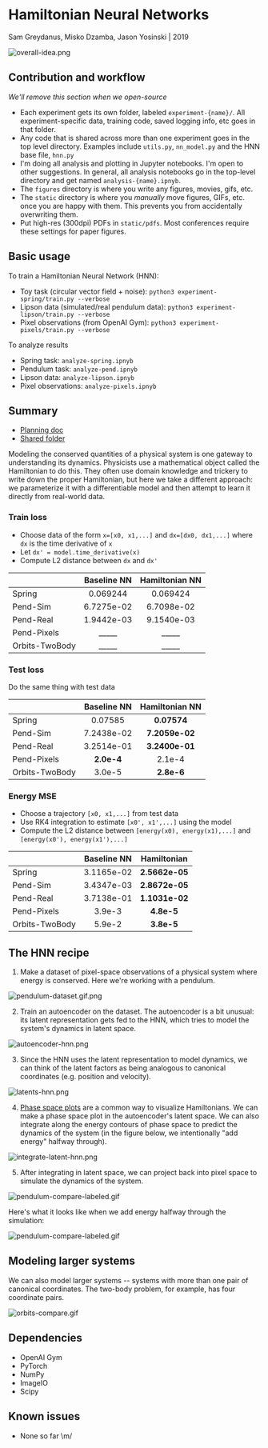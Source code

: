 Hamiltonian Neural Networks
=======
Sam Greydanus, Misko Dzamba, Jason Yosinski | 2019

![overall-idea.png](static/overall-idea.png)

Contribution and workflow
--------
_We'll remove this section when we open-source_
 * Each experiment gets its own folder, labeled `experiment-{name}/`. All experiment-specific data, training code, saved logging info, etc goes in that folder.
 * Any code that is shared across more than one experiment goes in the top level directory. Examples include `utils.py`, `nn_model.py` and the HNN base file, `hnn.py`
 * I'm doing all analysis and plotting in Jupyter notebooks. I'm open to other suggestions. In general, all analysis notebooks go in the top-level directory and get named `analysis-{name}.ipnyb`.
 * The `figures` directory is where you write any figures, movies, gifs, etc.
 * The `static` directory is where you _manually_ move figures, GIFs, etc. once you are happy with them. This prevents you from accidentally overwriting them.
 * Put high-res (300dpi) PDFs in `static/pdfs`. Most conferences require these settings for paper figures.

Basic usage
--------

To train a Hamiltonian Neural Network (HNN):
 * Toy task (circular vector field + noise): `python3 experiment-spring/train.py --verbose`
 * Lipson data (simulated/real pendulum data): `python3 experiment-lipson/train.py --verbose`
 * Pixel observations (from OpenAI Gym): `python3 experiment-pixels/train.py --verbose`

To analyze results
 * Spring task: `analyze-spring.ipnyb`
 * Pendulum task: `analyze-pend.ipnyb`
 * Lipson data: `analyze-lipson.ipnyb`
 * Pixel observations: `analyze-pixels.ipnyb`

Summary
--------

 * [Planning doc](https://docs.google.com/document/d/1WLprq600etYrqc51GLm5uTd2sTBeMYB5MUakJigCSEw/edit)
 * [Shared folder](https://drive.google.com/open?id=1869p7KJfOV5rI5HflTb7DmdnuSNbMyFU)

Modeling the conserved quantities of a physical system is one gateway to understanding its dynamics. Physicists use a mathematical object called the Hamiltonian to do this. They often use domain knowledge and trickery to write down the proper Hamiltonian, but here we take a different approach: we parameterize it with a differentiable model and then attempt to learn it directly from real-world data.

### Train loss
* Choose data of the form `x=[x0, x1,...]` and `dx=[dx0, dx1,...]` where `dx` is the time derivative of `x`
* Let `dx' = model.time_derivative(x)`
* Compute L2 distance between `dx` and `dx'`

|               | Baseline NN 			| Hamiltonian NN 	|
| ------------- | :-------------------: | :---------------: |
| Spring 		|  	0.069244    	| 0.069424 			|
| Pend-Sim 		|   6.7275e-02  	| 6.7098e-02 		|
| Pend-Real		|   1.9442e-03   	| 9.1540e-03 		|
| Pend-Pixels	|   _____   		| _____ 		 	|
| Orbits-TwoBody|   _____  	 		| _____ 			|


### Test loss
Do the same thing with test data

|               | Baseline NN 			| Hamiltonian NN 	|
| ------------- | :-------------------: | :---------------: |
| Spring 		|  	0.07585    	  		| **0.07574** 		|
| Pend-Sim 		|   7.2438e-02 			| **7.2059e-02** 	|
| Pend-Real		|   3.2514e-01   		| **3.2400e-01** 	|
| Pend-Pixels	|   **2.0e-4**   		| 2.1e-4 		 	|
| Orbits-TwoBody|   3.0e-5  	 		| **2.8e-6** 		|

### Energy MSE
* Choose a trajectory `[x0, x1,...]` from test data
* Use RK4 integration to estimate `[x0', x1',...]` using the model
* Compute the L2 distance between `[energy(x0), energy(x1),...]` and `[energy(x0'), energy(x1'),...]`

|               | Baseline NN 			| Hamiltonian 		|
| ------------- | :-------------------:	| :---------------:	|
| Spring 		| 3.1165e-02			| **2.5662e-05** 	|
| Pend-Sim 		| 3.4347e-03			| **2.8672e-05** 	|
| Pend-Real		| 3.7138e-01			| **1.1031e-02**		|
| Pend-Pixels	| 3.9e-3   				| **4.8e-5** 		|
| Orbits-TwoBody| 5.9e-2   				| **3.8e-5** 		|


The HNN recipe
--------

1. Make a dataset of pixel-space observations of a physical system where energy is conserved. Here we're working with a pendulum.

![pendulum-dataset.gif.png](static/pendulum-dataset.gif.png)

2. Train an autoencoder on the dataset. The autoencoder is a bit unusual: its latent representation gets fed to the HNN, which tries to model the system's dynamics in latent space.

![autoencoder-hnn.png](static/autoencoder-hnn.png)

3. Since the HNN uses the latent representation to model dynamics, we can think of the latent factors as being analogous to canonical coordinates (e.g. position and velocity).

![latents-hnn.png](static/latents-hnn.png)

4. [Phase space plots](https://en.wikiversity.org/wiki/Advanced_Classical_Mechanics/Phase_Space) are a common way to visualize Hamiltonians. We can make a phase space plot in the autoencoder's latent space. We can also integrate along the energy contours of phase space to predict the dynamics of the system (in the figure below, we intentionally "add energy" halfway through).

![integrate-latent-hnn.png](static/integrate-latent-hnn.png)

5. After integrating in latent space, we can project back into pixel space to simulate the dynamics of the system.

![pendulum-compare-labeled.gif](static/pendulum-compare-labeled.gif)

Here's what it looks like when we add energy halfway through the simulation:

![pendulum-compare-labeled.gif](static/pendulum-addenergy-labeled.gif)

Modeling larger systems
--------

We can also model larger systems -- systems with more than one pair of canonical coordinates. The two-body problem, for example, has four coordinate pairs.

![orbits-compare.gif](static/orbits-compare.gif)

Dependencies
--------
 * OpenAI Gym
 * PyTorch
 * NumPy
 * ImageIO
 * Scipy

Known issues
--------
 * None so far \m/